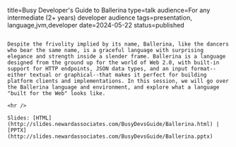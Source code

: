 title=Busy Developer's Guide to Ballerina
type=talk
audience=For any intermediate (2+ years) developer audience
tags=presentation, language,jvm,developer
date=2024-05-22
status=published
~~~~~~

Despite the frivolity implied by its name, Ballerina, like the dancers who bear the same name, is a graceful language with surprising elegance and strength inside a slender frame. Ballerina is a language designed from the ground up for the world of Web 2.0, with built-in support for HTTP endpoints, JSON data types, and an input format--either textual or graphical--that makes it perfect for building platform clients and implementations. In this session, we will go over the Ballerina language and environment, and explore what a language "built for the Web" looks like.
    
<hr />

Slides: [HTML](http://slides.newardassociates.com/BusyDevsGuide/Ballerina.html) | [PPTX](http://slides.newardassociates.com/BusyDevsGuide/Ballerina.pptx)
